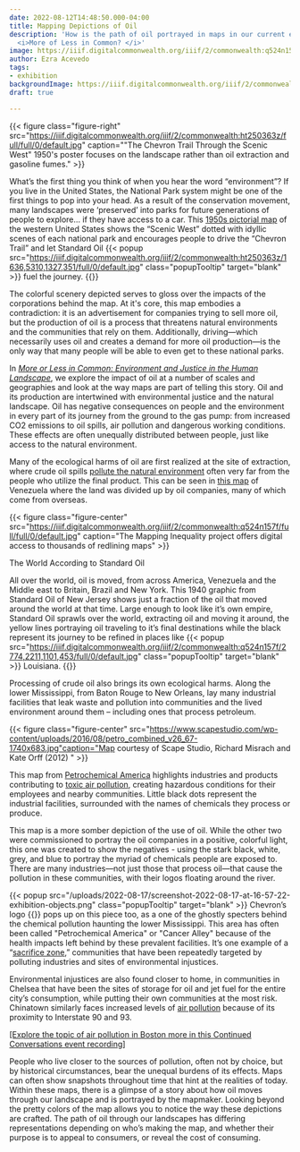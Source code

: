 ```yaml
---
date: 2022-08-12T14:48:50.000-04:00
title: Mapping Depictions of Oil
description: 'How is the path of oil portrayed in maps in our current exhibition:
  <i>More of Less in Common? </i>'
image: https://iiif.digitalcommonwealth.org/iiif/2/commonwealth:q524n157f/478,316,9869,4947/full/0/default.jpg
author: Ezra Acevedo
tags:
- exhibition
backgroundImage: https://iiif.digitalcommonwealth.org/iiif/2/commonwealth:ht250363z/full/full/0/default.jpg
draft: true

---
```

{{< figure class="figure-right" src="https://iiif.digitalcommonwealth.org/iiif/2/commonwealth:ht250363z/full/full/0/default.jpg" caption=""The Chevron Trail Through the Scenic West" 1950's poster focuses on the landscape rather than oil extraction and gasoline fumes." >}}

What’s the first thing you think of when you hear the word “environment”? If you live in the United States, the National Park system might be one of the first things to pop into your head. As a result of the conservation movement, many landscapes were ‘preserved’ into parks for future generations of people to explore… if they have access to a car. This [1950s pictorial map](https://collections.leventhalmap.org/search/commonwealth:ht250362p) of the western United States shows the “Scenic West” dotted with idyllic scenes of each national park and encourages people to drive the “Chevron Trail” and let Standard Oil {{< popup src="https://iiif.digitalcommonwealth.org/iiif/2/commonwealth:ht250363z/1636,5310,1327,351/full/0/default.jpg" class="popupTooltip" target="blank" >}} fuel the journey. {{</popup>}}

The colorful scenery depicted serves to gloss over the impacts of the corporations behind the map. At it's core, this map embodies a contradiction: it is an advertisement for companies trying to sell more oil, but the production of oil is a process that threatens natural environments and the communities that rely on them. Additionally, driving—which necessarily uses oil and creates a demand for more oil production—is the only way that many people will be able to even get to these national parks.

In [_More or Less in Common: Environment and Justice in the Human Landscape_](https://www.leventhalmap.org/digital-exhibitions/more-or-less-in-common), we explore the impact of oil at a number of scales and geographies and look at the way maps are part of telling this story. Oil and its production are intertwined with environmental justice and the natural landscape. Oil has negative consequences on people and the environment in every part of its journey from the ground to the gas pump: from increased CO2 emissions to oil spills, air pollution and dangerous working conditions. These effects are often unequally distributed between people, just like access to the natural environment.

Many of the ecological harms of oil are first realized at the site of extraction, where crude oil spills [pollute the natural environment](https://oilspillmonitor.ng/) often very far from the people who utilize the final product. This can be seen in [this map](https://collections.leventhalmap.org/search/commonwealth:4m90fm17f) of Venezuela where the land was divided up by oil companies, many of which come from overseas.

{{< figure class="figure-center" src="https://iiif.digitalcommonwealth.org/iiif/2/commonwealth:q524n157f/full/full/0/default.jpg" caption="The Mapping Inequality project offers digital access to thousands of redlining maps" >}}

The World According to Standard Oil

All over the world, oil is moved, from across America, Venezuela and the Middle east to Britain, Brazil and New York. This 1940 graphic from Standard Oil of New Jersey shows just a fraction of the oil that moved around the world at that time. Large enough to look like it’s own empire, Standard Oil sprawls over the world, extracting oil and moving it around, the yellow lines portraying oil traveling to it’s final destinations while the black represent its journey to be refined in places like {{< popup src="https://iiif.digitalcommonwealth.org/iiif/2/commonwealth:q524n157f/2774,2211,1101,453/full/0/default.jpg" class="popupTooltip" target="blank" >}} Louisiana. {{</popup>}}

Processing of crude oil also brings its own ecological harms. Along the lower Mississippi, from Baton Rouge to New Orleans, lay many industrial facilities that leak waste and pollution into communities and the lived environment around them – including ones that process petroleum.

{{< figure class="figure-center" src="https://www.scapestudio.com/wp-content/uploads/2016/08/petro_combined_v26_67-1740x683.jpg"caption="Map courtesy of Scape Studio, Richard Misrach and Kate Orff (2012) " >}}

This map from [Petrochemical America](https://www.scapestudio.com/projects/petrochemical-america-book/) highlights industries and products contributing to [toxic air pollution](https://projects.propublica.org/toxmap/), creating hazardous conditions for their employees and nearby communities. Little black dots represent the industrial facilities, surrounded with the names of chemicals they process or produce.

This map is a more somber depiction of the use of oil. While the other two were commissioned to portray the oil companies in a positive, colorful light, this one was created to show the negatives - using the stark black, white, grey, and blue to portray the myriad of chemicals people are exposed to. There are many industries—not just those that process oil—that cause the pollution in these communities, with their logos floating around the river.

{{< popup src="/uploads/2022-08-17/screenshot-2022-08-17-at-16-57-22-exhibition-objects.png" class="popupTooltip" target="blank" >}} Chevron’s logo {{</popup>}} pops up on this piece too, as a one of the ghostly specters behind the chemical pollution haunting the lower Mississippi. This area has often been called "Petrochemical America" or "Cancer Alley" because of the health impacts left behind by these prevalent facilities. It’s one example of a “[sacrifice zone](https://www.leventhalmap.org/digital-exhibitions/more-or-less-in-common/topics/sacrifice-zones/),” communities that have been repeatedly targeted by polluting industries and sites of environmental injustices.

Environmental injustices are also found closer to home, in communities in Chelsea that have been the sites of storage for oil and jet fuel for the entire city’s consumption, while putting their own communities at the most risk. Chinatown similarly faces increased levels of [air pollution](https://www.wbur.org/news/2022/04/01/boston-chinatown-pollution) because of its proximity to Interstate 90 and 93. 

[\[Explore the topic of air pollution in Boston more in this Continued Conversations event recording\]](https://www.youtube.com/watch?v=sJcWRJMgoxQ)

People who live closer to the sources of pollution, often not by choice, but by historical circumstances, bear the unequal burdens of its effects. Maps can often show snapshots throughout time that hint at the realities of today. Within these maps, there is a glimpse of a story about how oil moves through our landscape and is portrayed by the mapmaker. Looking beyond the pretty colors of the map allows you to notice the way these depictions are crafted. The path of oil through our landscapes has differing representations depending on who’s making the map, and whether their purpose is to appeal to consumers, or reveal the cost of consuming.